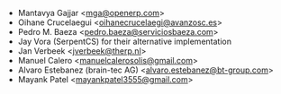- Mantavya Gajjar \<<mga@openerp.com>\>
- Oihane Crucelaegui \<<oihanecrucelaegi@avanzosc.es>\>
- Pedro M. Baeza \<<pedro.baeza@serviciosbaeza.com>\>
- Jay Vora (SerpentCS) for their alternative implementation
- Jan Verbeek \<<jverbeek@therp.nl>\>
- Manuel Calero \<<manuelcalerosolis@gmail.com>\>
- Alvaro Estebanez (brain-tec AG) \<<alvaro.estebanez@bt-group.com>\>
- Mayank Patel \<<mayankpatel3555@gmail.com>\>
